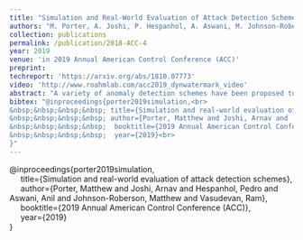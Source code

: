 ```yaml
---
title: "Simulation and Real-World Evaluation of Attack Detection Schemes"
authors: "M. Porter, A. Joshi, P. Hespanhol, A. Aswani, M. Johnson-Roberson, R. Vasudevan"
collection: publications
permalink: /publication/2018-ACC-4
year: 2019
venue: 'in 2019 Annual American Control Conference (ACC)'
preprint:
techreport: 'https://arxiv.org/abs/1810.07773'
video: 'http://www.roahmlab.com/acc2019_dynwatermark_video'
abstract: "A variety of anomaly detection schemes have been proposed to detect malicious attacks to Cyber-Physical Systems. Among these schemes, Dynamic Watermarking methods have been proven highly effective at detecting a wide range of attacks. Unfortunately, in contrast to other anomaly detectors, no method has been presented to design a Dynamic Watermarking detector to achieve a user-specified false alarm rate, or subsequently evaluate the capabilities of an attacker under such a selection. This paper describes methods to measure the capability of an attacker, to numerically approximate this metric, and to design a Dynamic Watermarking detector that can achieve a user-specified rate of false alarms. The performance of the Dynamic Watermarking detector is compared to three classical anomaly detectors in simulation and on a real-world platform. These experiments illustrate that the attack capability under the Dynamic Watermarking detector is comparable to those of classic anomaly detectors. Importantly, these experiments also make clear that the Dynamic Watermarking detector is consistently able to detect attacks that the other class of detectors are unable to identify."
bibtex: "@inproceedings{porter2019simulation,<br>
&nbsp;&nbsp;&nbsp;&nbsp; title={Simulation and real-world evaluation of attack detection schemes},<br>
&nbsp;&nbsp;&nbsp;&nbsp; author={Porter, Matthew and Joshi, Arnav and  Hespanhol, Pedro and Aswani, Anil and Johnson-Roberson, Matthew and  Vasudevan, Ram},<br>
&nbsp;&nbsp;&nbsp;&nbsp;  booktitle={2019 Annual American Control Conference (ACC)},<br>
&nbsp;&nbsp;&nbsp;&nbsp;  year={2019}<br>
}"
---
```

@inproceedings{porter2019simulation,<br>
&nbsp;&nbsp;&nbsp;&nbsp; title={Simulation and real-world evaluation of attack detection schemes},<br>
&nbsp;&nbsp;&nbsp;&nbsp; author={Porter, Matthew and Joshi, Arnav and  Hespanhol, Pedro and Aswani, Anil and Johnson-Roberson, Matthew and  Vasudevan, Ram},<br>
&nbsp;&nbsp;&nbsp;&nbsp;  booktitle={2019 Annual American Control Conference (ACC)},<br>
&nbsp;&nbsp;&nbsp;&nbsp;  year={2019}<br>
}
